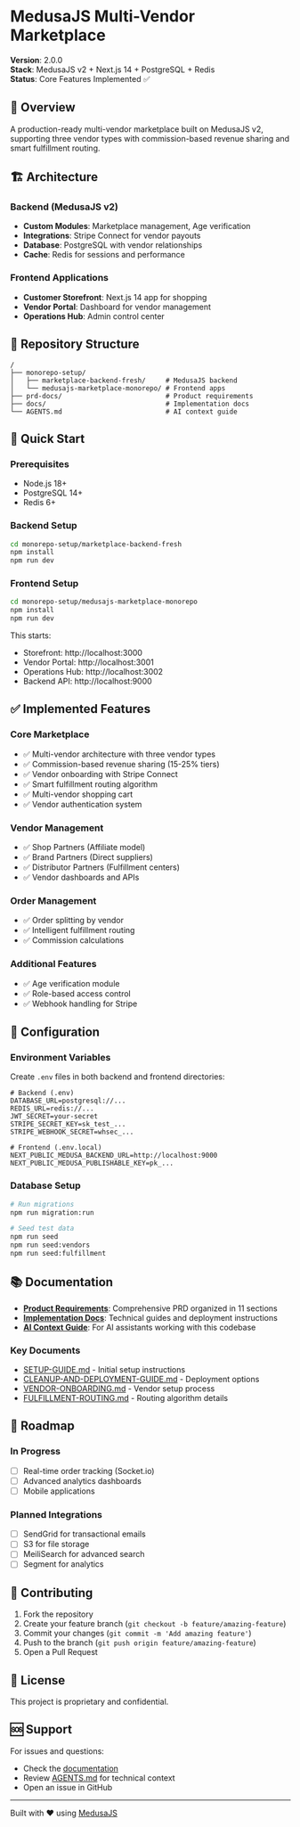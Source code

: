 # MedusaJS Multi-Vendor Marketplace

**Version**: 2.0.0  
**Stack**: MedusaJS v2 + Next.js 14 + PostgreSQL + Redis  
**Status**: Core Features Implemented ✅

## 🚀 Overview

A production-ready multi-vendor marketplace built on MedusaJS v2, supporting three vendor types with commission-based revenue sharing and smart fulfillment routing.

## 🏗️ Architecture

### Backend (MedusaJS v2)
- **Custom Modules**: Marketplace management, Age verification
- **Integrations**: Stripe Connect for vendor payouts
- **Database**: PostgreSQL with vendor relationships
- **Cache**: Redis for sessions and performance

### Frontend Applications
- **Customer Storefront**: Next.js 14 app for shopping
- **Vendor Portal**: Dashboard for vendor management  
- **Operations Hub**: Admin control center

## 📁 Repository Structure

```
/
├── monorepo-setup/
│   ├── marketplace-backend-fresh/     # MedusaJS backend
│   └── medusajs-marketplace-monorepo/ # Frontend apps
├── prd-docs/                          # Product requirements
├── docs/                              # Implementation docs
└── AGENTS.md                          # AI context guide
```

## 🚦 Quick Start

### Prerequisites
- Node.js 18+
- PostgreSQL 14+
- Redis 6+

### Backend Setup
```bash
cd monorepo-setup/marketplace-backend-fresh
npm install
npm run dev
```

### Frontend Setup
```bash
cd monorepo-setup/medusajs-marketplace-monorepo
npm install
npm run dev
```

This starts:
- Storefront: http://localhost:3000
- Vendor Portal: http://localhost:3001
- Operations Hub: http://localhost:3002
- Backend API: http://localhost:9000

## ✅ Implemented Features

### Core Marketplace
- ✅ Multi-vendor architecture with three vendor types
- ✅ Commission-based revenue sharing (15-25% tiers)
- ✅ Vendor onboarding with Stripe Connect
- ✅ Smart fulfillment routing algorithm
- ✅ Multi-vendor shopping cart
- ✅ Vendor authentication system

### Vendor Management
- ✅ Shop Partners (Affiliate model)
- ✅ Brand Partners (Direct suppliers)
- ✅ Distributor Partners (Fulfillment centers)
- ✅ Vendor dashboards and APIs

### Order Management
- ✅ Order splitting by vendor
- ✅ Intelligent fulfillment routing
- ✅ Commission calculations

### Additional Features
- ✅ Age verification module
- ✅ Role-based access control
- ✅ Webhook handling for Stripe

## 🔧 Configuration

### Environment Variables
Create `.env` files in both backend and frontend directories:

```env
# Backend (.env)
DATABASE_URL=postgresql://...
REDIS_URL=redis://...
JWT_SECRET=your-secret
STRIPE_SECRET_KEY=sk_test_...
STRIPE_WEBHOOK_SECRET=whsec_...

# Frontend (.env.local)
NEXT_PUBLIC_MEDUSA_BACKEND_URL=http://localhost:9000
NEXT_PUBLIC_MEDUSA_PUBLISHABLE_KEY=pk_...
```

### Database Setup
```bash
# Run migrations
npm run migration:run

# Seed test data
npm run seed
npm run seed:vendors
npm run seed:fulfillment
```

## 📚 Documentation

- **[Product Requirements](prd-docs/)**: Comprehensive PRD organized in 11 sections
- **[Implementation Docs](docs/)**: Technical guides and deployment instructions
- **[AI Context Guide](AGENTS.md)**: For AI assistants working with this codebase

### Key Documents
- [SETUP-GUIDE.md](docs/SETUP-GUIDE.md) - Initial setup instructions
- [CLEANUP-AND-DEPLOYMENT-GUIDE.md](docs/CLEANUP-AND-DEPLOYMENT-GUIDE.md) - Deployment options
- [VENDOR-ONBOARDING.md](docs/VENDOR-ONBOARDING.md) - Vendor setup process
- [FULFILLMENT-ROUTING.md](docs/FULFILLMENT-ROUTING.md) - Routing algorithm details

## 🚧 Roadmap

### In Progress
- [ ] Real-time order tracking (Socket.io)
- [ ] Advanced analytics dashboards
- [ ] Mobile applications

### Planned Integrations
- [ ] SendGrid for transactional emails
- [ ] S3 for file storage
- [ ] MeiliSearch for advanced search
- [ ] Segment for analytics

## 🤝 Contributing

1. Fork the repository
2. Create your feature branch (`git checkout -b feature/amazing-feature`)
3. Commit your changes (`git commit -m 'Add amazing feature'`)
4. Push to the branch (`git push origin feature/amazing-feature`)
5. Open a Pull Request

## 📄 License

This project is proprietary and confidential.

## 🆘 Support

For issues and questions:
- Check the [documentation](docs/)
- Review [AGENTS.md](AGENTS.md) for technical context
- Open an issue in GitHub

---

Built with ❤️ using [MedusaJS](https://medusajs.com)